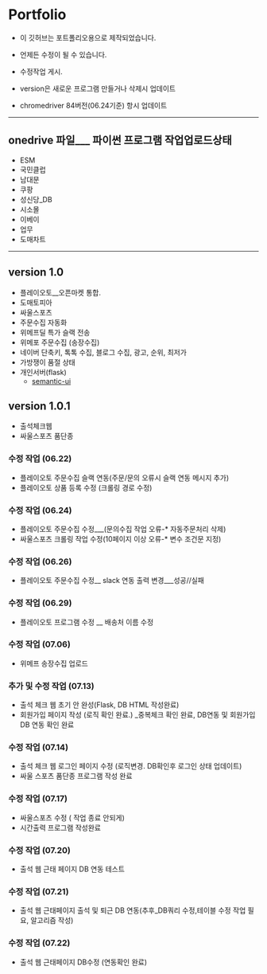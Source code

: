 # Portfolio

* 이 깃허브는 포트폴리오용으로 제작되었습니다.

* 언제든 수정이 될 수 있습니다.

* 수정작업 게시.

* version은 새로운 프로그램 만들거나 삭제시 업데이트

* chromedriver 84버전(06.24기준) 항시 업데이트

***

## onedrive 파일___ 파이썬 프로그램 작업업로드상태
* ESM
* 국민클럽
* 남대문
* 쿠팡
* 성신당_DB
* 시소몰
* 이베이
* 업무
* 도매차트

***

## version 1.0

 * 플레이오토__오픈마켓 통합.
 * 도매토피아
 * 싸울스포츠
 * 주문수집 자동화
 * 위메프딜 특가 슬랙 전송
 * 위메포 주문수집 (송장수집)
 *  네이버 단축키, 톡톡 수집, 블로그 수집, 광고, 순위, 최저가
 * 가방쟁이 품절 상태
 * 개인서버(flask)
    * [semantic-ui](https://semantic-ui.com/)

## version 1.0.1
 * 출석체크웹
 * 싸울스포츠 품단종

### 수정 작업 (06.22)

 * 플레이오토 주문수집 슬랙 연동(주문/문의 오류시 슬랙 연동 메시지 추가)
 * 플레이오토 상품 등록 수정 (크롤링 경로 수정)

### 수정 작업 (06.24)

 * 플레이오토 주문수집 수정___(문의수집 작업 오류-* 자동주문처리 삭제)
 * 싸울스포츠 크롤링 작업 수정(10페이지 이상 오류-* 변수 조건문 지정)

### 수정 작업 (06.26)

 * 플레이오토 주문수집 수정__ slack 연동 출력 변경___성공//실패

### 수정 작업 (06.29)

 * 플레이오토 프로그램 수정 __ 배송처 이름 수정

### 수정 작업 (07.06)

 * 위메프 송장수집 업로드

### 추가 및 수정 작업 (07.13)

 * 출석 체크 웹 초기 안 완성(Flask, DB HTML 작성완료)
 * 회원가입 페이지 작성 (로직 확인 완료.) _중복체크 확인 완료, DB연동 및 회원가입 DB 연동 확인 완료

### 수정 작업 (07.14)

 * 출석 체크 웹 로그인 페이지 수정 (로직변경. DB확인후 로그인 상태 업데이트)
 * 싸울 스포츠 품단종 프로그램 작성 완료

 ### 수정 작업 (07.17)

 * 싸울스포츠 수정 ( 작업 종료 안되게)
 * 시간출력 프로그램 작성완료

 ### 수정 작업 (07.20)

 * 출석 웹 근태 페이지 DB 연동 테스트

 ### 수정 작업 (07.21)

 * 출석 웹 근태페이지 출석 및 퇴근 DB 연동(추후_DB쿼리 수정,테이블 수정 작업 필요, 알고리즘 작성)

 ### 수정 작업 (07.22)

 * 출석 웹 근태페이지 DB수정 (연동확인 완료)